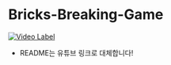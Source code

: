 # Bricks-Breaking-Game

[![Video Label](http://img.youtube.com/vi/H9ZppK_Ayf0/0.jpg)](https://youtu.be/H9ZppK_Ayf0?t=0s)

- README는 유튜브 링크로 대체합니다!
